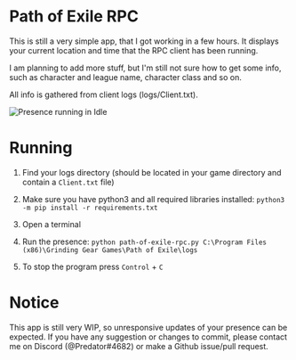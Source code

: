 # Path of Exile RPC
This is still a very simple app, that I got working in a few hours. It displays your current location and time that the RPC client has been running.

I am planning to add more stuff, but I'm still not sure how to get some info, such as character and league name, character class and so on.

All info is gathered from client logs (logs/Client.txt).

![Presence running in Idle](https://i.imgur.com/VuxjL8A.png)


# Running
1. Find your logs directory (should be located in your game directory and contain a `Client.txt` file)

2. Make sure you have python3 and all required libraries installed:
    `python3 -m pip install -r requirements.txt`

3. Open a terminal

4. Run the presence:
    `python path-of-exile-rpc.py C:\Program Files (x86)\Grinding Gear Games\Path of Exile\logs`

5. To stop the program press `Control` + `C`


# Notice
This app is still very WIP, so unresponsive updates of your presence can be expected. If you have any suggestion or changes to commit, please contact me on Discord (@Predator#4682) or make a Github issue/pull request.